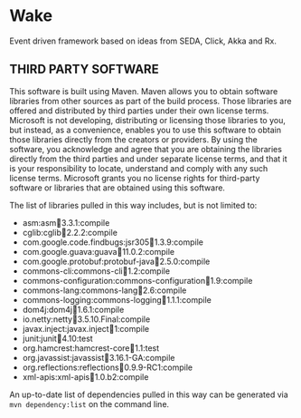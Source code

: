 Wake
====
Event driven framework based on ideas from SEDA, Click, Akka and Rx.

THIRD PARTY SOFTWARE 
--------------------
This software is built using Maven.  Maven allows you
to obtain software libraries from other sources as part of the build process.
Those libraries are offered and distributed by third parties under their own
license terms.  Microsoft is not developing, distributing or licensing those
libraries to you, but instead, as a convenience, enables you to use this
software to obtain those libraries directly from the creators or providers.  By
using the software, you acknowledge and agree that you are obtaining the
libraries directly from the third parties and under separate license terms, and
that it is your responsibility to locate, understand and comply with any such
license terms.  Microsoft grants you no license rights for third-party software
or libraries that are obtained using this software.

The list of libraries pulled in this way includes, but is not limited to:

 * asm:asm:jar:3.3.1:compile
 * cglib:cglib:jar:2.2.2:compile
 * com.google.code.findbugs:jsr305:jar:1.3.9:compile
 * com.google.guava:guava:jar:11.0.2:compile
 * com.google.protobuf:protobuf-java:jar:2.5.0:compile
 * commons-cli:commons-cli:jar:1.2:compile
 * commons-configuration:commons-configuration:jar:1.9:compile
 * commons-lang:commons-lang:jar:2.6:compile
 * commons-logging:commons-logging:jar:1.1.1:compile
 * dom4j:dom4j:jar:1.6.1:compile
 * io.netty:netty:jar:3.5.10.Final:compile
 * javax.inject:javax.inject:jar:1:compile
 * junit:junit:jar:4.10:test
 * org.hamcrest:hamcrest-core:jar:1.1:test
 * org.javassist:javassist:jar:3.16.1-GA:compile
 * org.reflections:reflections:jar:0.9.9-RC1:compile
 * xml-apis:xml-apis:jar:1.0.b2:compile


An up-to-date list of dependencies pulled in this way can be generated via `mvn dependency:list` on the command line.
